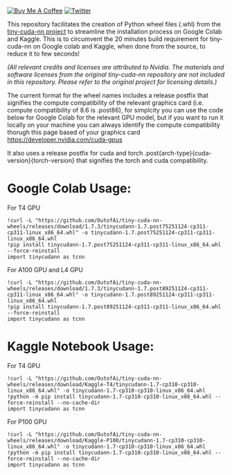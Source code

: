 <a href="https://www.buymeacoffee.com/outofai" target="_blank"><img src="https://img.shields.io/badge/-buy_me_a%C2%A0coffee-red?logo=buy-me-a-coffee" alt="Buy Me A Coffee"></a>
[![Twitter](https://img.shields.io/twitter/url/https/twitter.com/cloudposse.svg?style=social&label=Out%20of%20AI)](https://twitter.com/OutofAi)


This repository facilitates the creation of Python wheel files (.whl) from the [tiny-cuda-nn project](https://github.com/NVlabs/tiny-cuda-nn) to streamline the installation process on Google Colab and Kaggle. This is to circumvent the 20 minutes build requirement for tiny-cuda-nn on Google colab and Kaggle, when done from the source, to reduce it to few seconds!

_(All relevant credits and licenses are attributed to Nvidia. The materials and software licenses from the original tiny-cuda-nn repository are not included in this repository. Please refer to the original project for licensing details.)_

The current format for the wheel names includes a release postfix that signifies the compute compatibility of the relevant graphics card (i.e. compute compatibility of 8.6 is .post86), for simplcity you can use the code below for Google Colab for the relevant GPU model, but if you want to run it locally on your machine you can always identify the compute compatibility thorugh this page based of your graphics card https://developer.nvidia.com/cuda-gpus

It also uses a release postfix for cuda and torch .post{arch-type}{cuda-version}{torch-version} that signifies the torch and cuda compatibility.

# Google Colab Usage:

For T4 GPU
```
!curl -L "https://github.com/OutofAi/tiny-cuda-nn-wheels/releases/download/1.7.3/tinycudann-1.7.post75251124-cp311-cp311-linux_x86_64.whl" -o tinycudann-1.7.post75251124-cp311-cp311-linux_x86_64.whl
!pip install tinycudann-1.7.post75251124-cp311-cp311-linux_x86_64.whl --force-reinstall
import tinycudann as tcnn
```

For A100 GPU and L4 GPU
```
!curl -L "https://github.com/OutofAi/tiny-cuda-nn-wheels/releases/download/1.7.3/tinycudann-1.7.post89251124-cp311-cp311-linux_x86_64.whl" -o tinycudann-1.7.post89251124-cp311-cp311-linux_x86_64.whl
!pip install tinycudann-1.7.post89251124-cp311-cp311-linux_x86_64.whl --force-reinstall
import tinycudann as tcnn
```

# Kaggle Notebook Usage:

For T4 GPU
```
!curl -L "https://github.com/OutofAi/tiny-cuda-nn-wheels/releases/download/Kaggle-T4/tinycudann-1.7-cp310-cp310-linux_x86_64.whl" -o tinycudann-1.7-cp310-cp310-linux_x86_64.whl
!python -m pip install tinycudann-1.7-cp310-cp310-linux_x86_64.whl --force-reinstall --no-cache-dir
import tinycudann as tcnn
```


For P100 GPU
```
!curl -L "https://github.com/OutofAi/tiny-cuda-nn-wheels/releases/download/Kaggle-P100/tinycudann-1.7-cp310-cp310-linux_x86_64.whl" -o tinycudann-1.7-cp310-cp310-linux_x86_64.whl
!python -m pip install tinycudann-1.7-cp310-cp310-linux_x86_64.whl --force-reinstall --no-cache-dir
import tinycudann as tcnn
```
